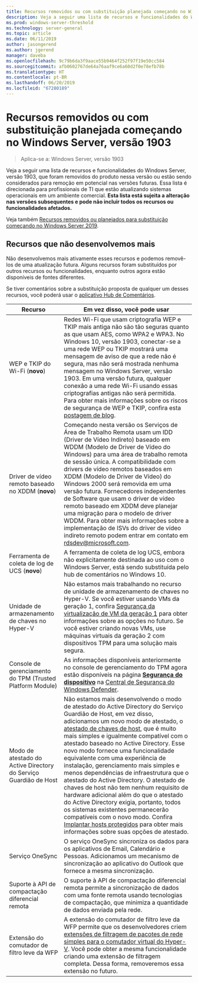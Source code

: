 ```yaml
---
title: Recursos removidos ou com substituição planejada começando no Windows Server, versão 1903
description: Veja a seguir uma lista de recursos e funcionalidades do Windows Server, versão 1903, que foram removidos do produto nessa versão ou estão sendo considerados para remoção em potencial nas versões futuras. Essa lista é direcionada para profissionais de TI que estão atualizando sistemas operacionais em um ambiente comercial.
ms.prod: windows-server-threshold
ms.technology: server-general
ms.topic: article
ms.date: 06/11/2019
author: jasongerend
ms.author: jgerend
manager: daveba
ms.openlocfilehash: 9c79b6da3f9aace55b9464f252f97f19e50cc584
ms.sourcegitcommit: afb0602767de64a76aaf9ce6a60d2f0e78efb78b
ms.translationtype: HT
ms.contentlocale: pt-BR
ms.lasthandoff: 06/20/2019
ms.locfileid: "67280189"
---
```

# <a name="features-removed-or-planned-for-replacement-starting-with-windows-server-version-1903"></a>Recursos removidos ou com substituição planejada começando no Windows Server, versão 1903

>Aplica-se a: Windows Server, versão 1903

Veja a seguir uma lista de recursos e funcionalidades do Windows Server, versão 1903, que foram removidos do produto nessa versão ou estão sendo considerados para remoção em potencial nas versões futuras. Essa lista é direcionada para profissionais de TI que estão atualizando sistemas operacionais em um ambiente comercial. **Esta lista está sujeita a alteração nas versões subsequentes e pode não incluir todos os recursos ou funcionalidades afetados.**

Veja também [Recursos removidos ou planejados para substituição começando no Windows Server 2019](removed-features-19.md).

## <a name="features-were-no-longer-developing"></a>Recursos que não desenvolvemos mais

Não desenvolvemos mais ativamente esses recursos e podemos removê-los de uma atualização futura. Alguns recursos foram substituídos por outros recursos ou funcionalidades, enquanto outros agora estão disponíveis de fontes diferentes. 

Se tiver comentários sobre a substituição proposta de qualquer um desses recursos, você poderá usar o [aplicativo Hub de Comentários](https://support.microsoft.com/help/4021566/windows-10-send-feedback-to-microsoft-with-feedback-hub-app). 


|                         Recurso                         |                                                                                                                                                                                                                                                                                                                                                                                                                           Em vez disso, você pode usar                                                                                                                                                                                                                                                                                                                                                                                                                            |
|---------------------------------------------------------|--------------------------------------------------------------------------------------------------------------------------------------------------------------------------------------------------------------------------------------------------------------------------------------------------------------------------------------------------------------------------------------------------------------------------------------------------------------------------------------------------------------------------------------------------------------------------------------------------------------------------------------------------------------------------------------------------------------------------------------------------------------------------------------------------------------------------------------------------------------------------|
|              WEP e TKIP do Wi-Fi (**novo**)               |                                                                                                                                                                  Redes Wi-Fi que usam criptografia WEP e TKIP mais antiga não são tão seguras quanto as que usam AES, como WPA2 e WPA3. No Windows 10, versão 1903, conectar-se a uma rede WEP ou TKIP mostrará uma mensagem de aviso de que a rede não é segura, mas não será mostrada nenhuma mensagem no Windows Server, versão 1903. Em uma versão futura, qualquer conexão a uma rede Wi-Fi usando essas criptografias antigas não será permitida. Para obter mais informações sobre os riscos de segurança de WEP e TKIP, confira esta [postagem de blog](https://go.microsoft.com/fwlink/p/?linkid=2008426).                                                                                                                                                                   |
|       Driver de vídeo remoto baseado no XDDM (**novo**)        |                                                                                                                                          Começando nesta versão os Serviços de Área de Trabalho Remota usam um IDD (Driver de Vídeo Indireto) baseado em WDDM (Modelo de Driver de Vídeo do Windows) para uma área de trabalho remota de sessão única. A compatibilidade com drivers de vídeo remotos baseados em XDDM (Modelo de Driver de Vídeo) do Windows 2000 será removida em uma versão futura. Fornecedores independentes de Software que usam o driver de vídeo remoto baseado em XDDM deve planejar uma migração para o modelo de driver WDDM. Para obter mais informações sobre a implementação de ISVs do driver de vídeo indireto remoto podem entrar em contato em [rdsdev@microsoft.com](mailto:rdsdev@microsoft.com).                                                                                                                                           |
|            Ferramenta de coleta de log de UCS (**novo**)            |                                                                                                                                                                                                                                                                                                                                                         A ferramenta de coleta de log UCS, embora não explicitamente destinada ao uso com o Windows Server, está sendo substituída pelo hub de comentários no Windows 10.                                                                                                                                                                                                                                                                                                                                                         |
|              Unidade de armazenamento de chaves no Hyper-V               |                                                                                                                                                                                                        Não estamos mais trabalhando no recurso de unidade de armazenamento de chaves no Hyper-V. Se você estiver usando VMs da geração 1, confira [Segurança da virtualização de VM da geração 1](https://docs.microsoft.com/windows-server/virtualization/hyper-v/learn-more/generation-1-virtual-machine-security-settings-for-hyper-v) para obter informações sobre as opções no futuro. Se você estiver criando novas VMs, use máquinas virtuais da geração 2 com dispositivos TPM para uma solução mais segura.                                                                                                                                                                                                         |
|    Console de gerenciamento do TPM (Trusted Platform Module)     |                                                                                                                                                                                                                          As informações disponíveis anteriormente no console de gerenciamento do TPM agora estão disponíveis na página [**Segurança do dispositivo**](https://docs.microsoft.com/windows/security/threat-protection/windows-defender-security-center/wdsc-device-security) na [Central de Segurança do Windows Defender](https://docs.microsoft.com/windows/security/threat-protection/windows-defender-security-center/windows-defender-security-center).                                                                                                                                                                                                                          |
| Modo de atestado do Active Directory do Serviço Guardião de Host | Não estamos mais desenvolvendo o modo de atestado do Active Directory do Serviço Guardião de Host, em vez disso, adicionamos um novo modo de atestado, o [atestado de chaves de host](../security/guarded-fabric-shielded-vm/guarded-fabric-create-host-key.md), que é muito mais simples e igualmente compatível com o atestado baseado no Active Directory.  Esse novo modo fornece uma funcionalidade equivalente com uma experiência de instalação, gerenciamento mais simples e menos dependências de infraestrutura que o atestado do Active Directory. O atestado de chaves de host não tem nenhum requisito de hardware adicional além do que o atestado do Active Directory exigia, portanto, todos os sistemas existentes permanecerão compatíveis com o novo modo. Confira [Implantar hosts protegidos](../security/guarded-fabric-shielded-vm/guarded-fabric-configure-hgs-with-authorized-hyper-v-hosts.md) para obter mais informações sobre suas opções de atestado. |
|                     Serviço OneSync                     |                                                                                                                                                                                                                                                                                                                                                   O serviço OneSync sincroniza os dados para os aplicativos de Email, Calendário e Pessoas. Adicionamos um mecanismo de sincronização ao aplicativo do Outlook que fornece a mesma sincronização.                                                                                                                                                                                                                                                                                                                                                    |
|       Suporte à API de compactação diferencial remota       |                                                                                                                                                                                                                                                                                                           O suporte à API de compactação diferencial remota permite a sincronização de dados com uma fonte remota usando tecnologias de compactação, que minimiza a quantidade de dados enviada pela rede. |
|         Extensão do comutador de filtro leve da WFP         |                                                                                                                                                                                                                                      A extensão do comutador de filtro leve da WFP permite que os desenvolvedores criem [extensões de filtragem de pacotes de rede simples para o comutador virtual do Hyper-V](https://docs.microsoft.com/windows-hardware/drivers/network/using-virtual-switch-filtering). Você pode obter a mesma funcionalidade criando uma extensão de filtragem completa. Dessa forma, removeremos essa extensão no futuro.                                                                                                                                                                                                                                      |

